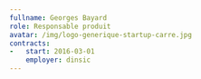 ```yaml
---
fullname: Georges Bayard
role: Responsable produit
avatar: /img/logo-generique-startup-carre.jpg
contracts:
-   start: 2016-03-01
    employer: dinsic
---
```


